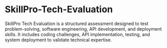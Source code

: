 # SkillPro-Tech-Evaluation
SkillPro Tech Evaluation is a structured assessment designed to test problem-solving, software engineering, API development, and deployment skills. It includes coding challenges, API implementation, testing, and system deployment to validate technical expertise.
